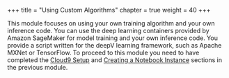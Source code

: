 +++
title = "Using Custom Algorithms"
chapter = true
weight = 40
+++

This module focuses on using your own training algorithm and your own inference code. You can use the deep learning containers provided by Amazon SageMaker for model training and your own inference code. You provide a script written for the deepV learning framework, such as Apache MXNet or TensorFlow. To proceed to this module you need to have completed the [Cloud9 Setup](../prerequisites/cloud9.html) and [Creating a Notebook Instance](../introduction/notebook.html) sections in the previous module.
